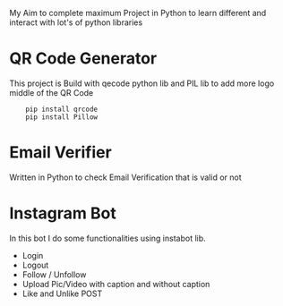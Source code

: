 My Aim to complete maximum Project in Python to learn different and interact with lot's of python libraries

# QR Code Generator

This project is Build with qecode python lib and PIL lib to add more logo middle of the QR Code

```
    pip install qrcode
    pip install Pillow
```

# Email Verifier

Written in Python to check Email Verification that is valid or not

# Instagram Bot

In this bot I do some functionalities using instabot lib.

- Login
- Logout
- Follow / Unfollow
- Upload Pic/Video with caption and without caption
- Like and Unlike POST
